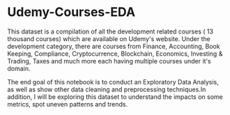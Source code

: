 # Udemy-Courses-EDA
This dataset is a compilation of all the development related courses ( 13 thousand courses) which are available on Udemy's website. Under the development category, there are courses from Finance, Accounting, Book Keeping, Compliance, Cryptocurrence, Blockchain, Economics, Investing & Trading, Taxes and much more each having multiple courses under it's domain.

The end goal of this notebook is to conduct an Exploratory Data Analysis, as well as show other data cleaning and preprocessing techniques.In addition, I will be exploring this dataset to understand the impacts on some metrics, spot uneven patterns and trends.
